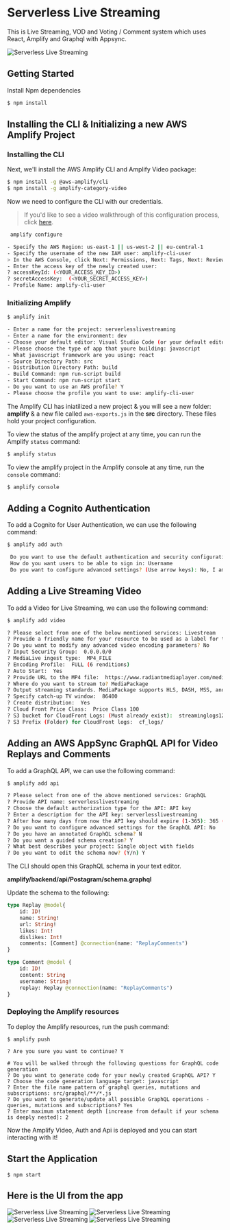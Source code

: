 # Serverless Live Streaming
This is Live Streaming, VOD and Voting / Comment system which uses React, Amplify and Graphql with Appsync.

![Serverless Live Streaming](images/ServerlessLiveStreaming.png)

## Getting Started 
Install Npm dependencies

```bash
$ npm install

```

## Installing the CLI & Initializing a new AWS Amplify Project

### Installing the CLI

Next, we'll install the AWS Amplify CLI and Amplify Video package:

```bash
$ npm install -g @aws-amplify/cli
$ npm install -g amplify-category-video 
```

Now we need to configure the CLI with our credentials.

> If you'd like to see a video walkthrough of this configuration process, click [here](https://www.youtube.com/watch?v=fWbM5DLh25U).

```sh
 amplify configure

- Specify the AWS Region: us-east-1 || us-west-2 || eu-central-1
- Specify the username of the new IAM user: amplify-cli-user
> In the AWS Console, click Next: Permissions, Next: Tags, Next: Review, & Create User to create the new IAM user. Then, return to the command line & press Enter.
- Enter the access key of the newly created user:   
? accessKeyId: (<YOUR_ACCESS_KEY_ID>)  
? secretAccessKey:  (<YOUR_SECRET_ACCESS_KEY>)
- Profile Name: amplify-cli-user
```

### Initializing Amplify

```bash
$ amplify init

- Enter a name for the project: serverlesslivestreaming
- Enter a name for the environment: dev
- Choose your default editor: Visual Studio Code (or your default editor)
- Please choose the type of app that youre building: javascript
- What javascript framework are you using: react
- Source Directory Path: src
- Distribution Directory Path: build
- Build Command: npm run-script build
- Start Command: npm run-script start
- Do you want to use an AWS profile? Y
- Please choose the profile you want to use: amplify-cli-user
```

The Amplify CLI has iniatilized a new project & you will see a new folder: __amplify__ & a new file called `aws-exports.js` in the __src__ directory. These files hold your project configuration.

To view the status of the amplify project at any time, you can run the Amplify `status` command:

```sh
$ amplify status
```

To view the amplify project in the Amplify console at any time, run the `console` command:

```sh
$ amplify console
```

## Adding a Cognito Authentication

To add a Cognito for User Authentication, we can use the following command:

```sh
$ amplify add auth

 Do you want to use the default authentication and security configuration:  Default configuration
 How do you want users to be able to sign in: Username
 Do you want to configure advanced settings? (Use arrow keys): No, I am done

```

## Adding a Live Streaming Video

To add a Video for Live Streaming, we can use the following command:

```sh
$ amplify add video

? Please select from one of the below mentioned services: Livestream
? Provide a friendly name for your resource to be used as a label for this category in the project: serverlesslivestreaming
? Do you want to modify any advanced video encoding parameters? No
? Input Security Group:  0.0.0.0/0
? MediaLive ingest type:  MP4_FILE
? Encoding Profile:  FULL (6 renditions)
? Auto Start:  Yes
? Provide URL to the MP4 file:  https://www.radiantmediaplayer.com/media/bbb-360p.mp4
? Where do you want to stream to? MediaPackage
? Output streaming standards. MediaPackage supports HLS, DASH, MSS, and/or CMAF:  HLS
? Specify catch-up TV window:  86400
? Create distribution:  Yes
? Cloud Front Price Class:  Price Class 100
? S3 bucket for CloudFront Logs: (Must already exist):  streaminglogs1234
? S3 Prefix (Folder) for CloudFront logs:  cf_logs/
```

## Adding an AWS AppSync GraphQL API for Video Replays and  Comments

To add a GraphQL API, we can use the following command:

```sh
$ amplify add api

? Please select from one of the above mentioned services: GraphQL
? Provide API name: serverlesslivestreaming
? Choose the default authorization type for the API: API key
? Enter a description for the API key: serverlesslivestreaming
? After how many days from now the API key should expire (1-365): 365 (or your preferred expiration)
? Do you want to configure advanced settings for the GraphQL API: No
? Do you have an annotated GraphQL schema? N 
? Do you want a guided schema creation? Y
? What best describes your project: Single object with fields
? Do you want to edit the schema now? (Y/n) Y
```

The CLI should open this GraphQL schema in your text editor.

__amplify/backend/api/Postagram/schema.graphql__

Update the schema to the following:   

```graphql
type Replay @model{
    id: ID!
    name: String!
    url: String!
    likes: Int!
    dislikes: Int!
    comments: [Comment] @connection(name: "ReplayComments")
}

type Comment @model {
    id: ID!
    content: String
    username: String!
    replay: Replay @connection(name: "ReplayComments")
}
```

### Deploying the Amplify resources

To deploy the Amplify resources, run the push command:

```
$ amplify push

? Are you sure you want to continue? Y

# You will be walked through the following questions for GraphQL code generation
? Do you want to generate code for your newly created GraphQL API? Y
? Choose the code generation language target: javascript
? Enter the file name pattern of graphql queries, mutations and subscriptions: src/graphql/**/*.js
? Do you want to generate/update all possible GraphQL operations - queries, mutations and subscriptions? Yes
? Enter maximum statement depth [increase from default if your schema is deeply nested]: 2
```

Now the Amplify Video, Auth and Api is deployed and you can start interacting with it!


## Start the Application
```
$ npm start
```

## Here is the UI from the app

![Serverless Live Streaming](images/livepage.png)
![Serverless Live Streaming](images/replays.png)
![Serverless Live Streaming](images/replay.png)
![Serverless Live Streaming](images/clipauth.png)



